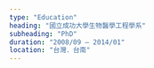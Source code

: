 ```yaml
---
type: "Education"
heading: "國立成功大學生物醫學工程學系"
subheading: "PhD"
duration: "2008/09 – 2014/01"
location: "台灣．台南"
---
```



